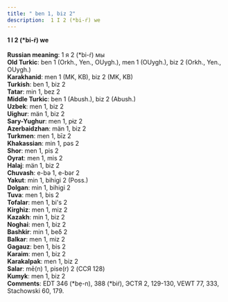 ```yaml
---
title: " ben 1, biz 2"
description:  1 I 2 (*bi-ŕ) we
---
```

<strong> 1 I 2 (*bi-ŕ) we</strong><br><br>
<strong>Russian meaning</strong>:  1 я 2 (*bi-ŕ) мы<br>
<strong>Old Turkic</strong>:  ben 1 (Orkh., Yen., OUygh.), men 1 (OUygh.), biz 2 (Orkh., Yen., OUygh.)<br>
<strong>Karakhanid</strong>:  men 1 (MK, KB), biz 2 (MK, KB)<br>
<strong>Turkish</strong>:  ben 1, biz 2<br>
<strong>Tatar</strong>:  min 1, bez 2<br>
<strong>Middle Turkic</strong>:  ben 1 (Abush.), biz 2 (Abush.)<br>
<strong>Uzbek</strong>:  men 1, biz 2<br>
<strong>Uighur</strong>:  män 1, biz 2<br>
<strong>Sary-Yughur</strong>:  men 1, pɨz 2<br>
<strong>Azerbaidzhan</strong>:  män 1, biz 2<br>
<strong>Turkmen</strong>:  men 1, bīz 2<br>
<strong>Khakassian</strong>:  min 1, pǝs 2<br>
<strong>Shor</strong>:  men 1, pis 2<br>
<strong>Oyrat</strong>:  men 1, mis 2<br>
<strong>Halaj</strong>:  män 1, biz 2<br>
<strong>Chuvash</strong>:  e-bǝ 1, e-bǝr 2<br>
<strong>Yakut</strong>:  min 1, bihigi 2 (Poss.)<br>
<strong>Dolgan</strong>:  min 1, bihigi 2<br>
<strong>Tuva</strong>:  men 1, bis 2<br>
<strong>Tofalar</strong>:  men 1, bi's 2<br>
<strong>Kirghiz</strong>:  men 1, miz 2<br>
<strong>Kazakh</strong>:  min 1, biz 2<br>
<strong>Noghai</strong>:  men 1, biz 2<br>
<strong>Bashkir</strong>:  min 1, beδ 2<br>
<strong>Balkar</strong>:  men 1, miz 2<br>
<strong>Gagauz</strong>:  ben 1, bis 2<br>
<strong>Karaim</strong>:  men 1, biz 2<br>
<strong>Karakalpak</strong>:  men 1, biz 2<br>
<strong>Salar</strong>:  mē(n) 1, pise(r) 2 (ССЯ 128)<br>
<strong>Kumyk</strong>:  men 1, biz 2<br>
<strong>Comments</strong>:  EDT 346 (*bẹ-n), 388 (*biŕ), ЭСТЯ 2, 129-130, VEWT 77, 333, Stachowski 60, 179.<br>


